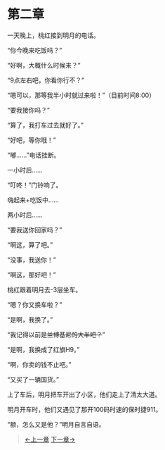 # 第二章

一天晚上，桃红接到明月的电话。

“你今晚来吃饭吗？”

“好啊，大概什么时候来？”

“9点左右吧，你看你行不？”

“嗯可以，那等我半小时就过来啦！”（目前时间8:00）

“要我接你吗？”

“算了，我打车过去就好了。”

“好吧，等你哦！”

“嘟……”电话挂断。

一小时后……

“叮咚！”门铃响了。

嗨起来+吃饭中……

两小时后……

“要我送你回家吗？”

“啊这，算了吧。”

“没事，我送你！”

“啊这，那好吧！”

桃红跟着明月去-3层坐车。

“嗯？你又换车啦？”

“是啊，我换了。”

“我记得以前是~~兰博基尼的大半吧？~~”

“是啊，我换成了红旗H9。”

“啊，你卖的钱不止吧。”

“又买了一辆国货。”

上了车后，明月把车开出了小区，他们走上了清太大道。

明月开车时，他们又遇见了那开100码时速的保时捷911。

“额，怎么又是他？”明月自言自语。

> [←上一章](/zh-cn/ex2/chapter1.md)  [下一章→](/zh-cn/detective/part1/chapter1.md)
